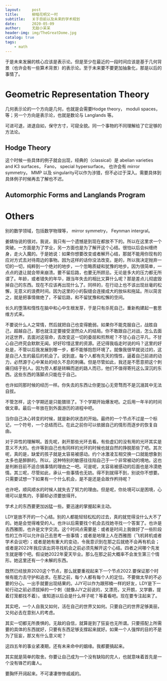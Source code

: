 ```yaml
---
layout:     post
title:      柳暗花明又一村
subtitle:   关于目前以及未来的学术规划
date:       2020-05-09
author:     无敌小呆呆
header-img: img/TheGreatDome.jpg
catalog: true
tags:
    - math
---
```


于是未来发展的核心应该是表示论。但是至少在最近的一段时间应该是基于几何背景（也许会有一些算术背景）的表示论。至于未来要不要更加抽象化，那是以后的事情了。

# Geometric Representation Theory

几何表示论的一个方向是几何，也就是会需要Hodge theory， moduli spaces，等；另一个方向是表示论，也就是数论与 Langlands 等。

可进可退，进退自如，保守方寸，可窥全貌。同一个事物的不同理解给了它足够的方法论。

## Hodge Theory
这个时候一些具体的例子就会出现，经典的（classical）是 abelian varieties and K3 surfaces， Fano， special hypersurface。 也许会有 mirror symmetry。
MMP 以及 singularity可以作为涉猎，但不必过于深入。需要具体到具体例子时候再去了解也不迟。
## Automorphic Forms and Langlands Program
# Others
  别的数学领域，包括数学物理等， mirror symmetry， Feynman intergral。


姜婧怡说的很对。我说，我只有一个遗憾是到现在都放不下的。所以在这里求一个突破。一方面是为了学业，另一方面也是为了解开这个心结。很怕以后会纠缠终身，走火入魔的。于是她说：如果你想要改变或者解开心结，那就不能用你现有的应对方式去对待周边的事物。因为这样的话你没法改变。是的，所以我决定抛弃一切的一切，纯粹到一个绝对的地步，一个忽略质疑和犹豫的地步。因为很简单，一点点的退让就会带来崩溃。要不留后路，也要无所顾忌。无论是多大的压力都无所谓了。年龄，或者错失的年华，跟当年失去的相比又算什么呢？那是差点儿彻底毁掉自己的东西。现在不应该再出现什么了。同样的，在行动上也不该出现丝毫的松懈，无意义的浪费时间。因为这里的小的裂缝会连接成大的放纵和拖延。所以简言之，就是把事情做绝了，不留后路，和不留犹豫和松懈的空间。

长久的堕落和惰性在脑中和心中生根发芽，于是只有杀死自己，重新构建起一套思维方式来。

不要说什么人之常情，然后就把自己也变得脆弱。如果你不能克服自己，战胜自己，超越自己，那也就注定要接受泯然众人的结局。你不敢跟自己对战，怎么去面对这世界，去面对这宿命，去改变这一切的委屈和煎熬呢？不甘心自己平凡，不甘心自己终究会默默无闻。好好珍惜这里的资源。还记得我临走时说的吗？这里的好处是，不管以后我发展到哪一步，都不能够抱怨环境了。就像我很早就说过的，这是自己人生的最后的机会了。说到底，每个人都有先天的惰性，逼着自己前进的动力，必然源于心中某处的经久不息的刺痛。但是尽管如此，我还是不愿意把这个刺痛归结于别人。因为旁人都是转瞬而逝的路人而已，他们不值得寄托这么深沉的东西。这些东西的落脚点只能在于自己。

也许如同那时候的经历一样。你失去的东西让你更加心无旁骛而不是沉溺其中无法自拔。

不管怎样，这个学期还是只能猥琐了。下个学期开始爆发吧。之后用一年半的时间做文章。最后一年放在到外面游历的进程中吧。

当你自己决心转变的时候，就是新的状态的开始。最终的一个节点不过是一个标记，一个符号，一个总结而已。在此之前你可以依据自己的情形而逐步的恢复自由。

对于异性的理解啊。首先呢，剥开那些光环去看。有些虚幻的没有用的光环其实是意义不大的。也许等到自己也有同样的光环的时候也就自然的挣脱那些了吧。其次呢，真的是，缺爱的孩子就是太容易被感动。约个冰激凌互相交换一口就能想象到太多也是醉醉的。所以，这种特别的敏感往往陷自己于一个非常被动的境地。这也是判断目前不适合搞事情的理由之一吧。可是呢，太容易被感动的后面也是冷漠绝情。其三呢，尽管如此，承认一些事情也无妨。得不到就得不到，别说你不想要。只需要试想一下如果有一个什么机会，是不是还是会故作矜持呢？

也许吧，顺风顺水的时候人就失去了努力的理由。但是呢，你处境可以是困境，心境可以是焦灼，手脚却必须要放得开。

学术上的东西要更加凶猛一些。要迅速的掌握起来主动。

LDY是放不开的一个心结。别的人都能轻轻松松的过去，真的就觉得没什么大不了的。她是会觉得难受的人。也许以后需要找个机会去找她寻找一个答案了。也许是去西雅图，也许是文字交流。这个时间点需要是：或者是时间上我做好了一些阶段性的工作可以允许自己去思考一些事情；或者是地理上人在西雅图（飞机转机或者学术会议吧）；或者是她有重大的变动，令我意识到在那之后就绝不会再有机会；或者是2022年我应该出洞寻找机会之前必须先解开这个心结。四者之间哪个先发生就是哪个吧。假设她2022年夏天毕业。那么在那之前大概率不会发生第三个情形。她这里还有一个未解的东西。

既然已经放弃2020这个节点，那么就要重视起来下一个节点2022.要保证那个时候有能力去守护和追求。在那之前，每个人都有每个人的定位。不要做太早的不必要的分心。一出手就要出现结果的。JJY可以作为跟邢楠一样的好友，LDY是下一轮行动之前必须拔掉的一个刺（就像JJY之前说的，又漂亮，又开朗，又学霸，提着灯笼都找不着）。谁知道以后会是什么样子呢？等着看吧。现在要专注起来了。

其实吧，一个人自我又如何，活在自己的世界又如何。只要自己的世界足够美丽，又何必去在意别人的考虑。

其实一切都无所畏惧的。无敌的自信，就算是到了狂妄也无所谓。只要搭配上所需要的具体的东西就好，只要有东西足够支撑起来就好。如果一个人强悍的目的不是为了狂妄，那又有什么意义呢？

这四五年的事业紧凑期，还有未来命中的姻缘。我都要搞起来。

其实就是简单的取舍。你要让自己成为一个没有缺陷的完人，也就意味着首先是一个没有锋芒的庸人。

要胸怀开阔起来。不可凄凄惨惨戚戚的。
